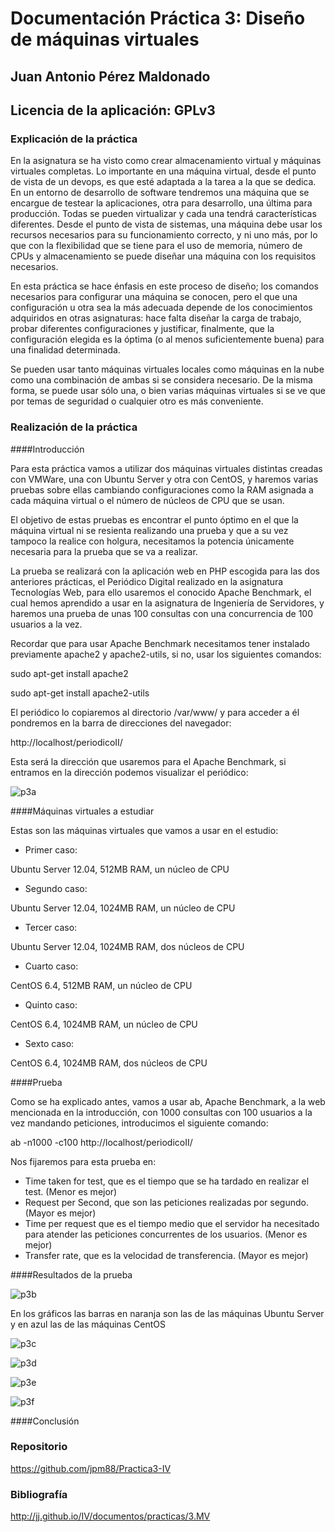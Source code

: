 # Documentación Práctica 3: Diseño de máquinas virtuales

## Juan Antonio Pérez Maldonado

## Licencia de la aplicación: GPLv3


### Explicación de la práctica

En la asignatura se ha visto como crear almacenamiento virtual y máquinas virtuales completas. Lo importante en una máquina virtual, desde el punto de vista de un devops, es que esté adaptada a la tarea a la que se dedica. En un entorno de desarrollo de software tendremos una máquina que se encargue de testear la aplicaciones, otra para desarrollo, una última para producción. Todas se pueden virtualizar y cada una tendrá características diferentes. Desde el punto de vista de sistemas, una máquina debe usar los recursos necesarios para su funcionamiento correcto, y ni uno más, por lo que con la flexibilidad que se tiene para el uso de memoria, número de CPUs y almacenamiento se puede diseñar una máquina con los requisitos necesarios.

En esta práctica se hace énfasis en este proceso de diseño; los comandos necesarios para configurar una máquina se conocen, pero el que una configuración u otra sea la más adecuada depende de los conocimientos adquiridos en otras asignaturas: hace falta diseñar la carga de trabajo, probar diferentes configuraciones y justificar, finalmente, que la configuración elegida es la óptima (o al menos suficientemente buena) para una finalidad determinada.

Se pueden usar tanto máquinas virtuales locales como máquinas en la nube como una combinación de ambas si se considera necesario. De la misma forma, se puede usar sólo una, o bien varias máquinas virtuales si se ve que por temas de seguridad o cualquier otro es más conveniente.

### Realización de la práctica

####Introducción

Para esta práctica vamos a utilizar dos máquinas virtuales distintas creadas con VMWare, una con Ubuntu Server y otra con CentOS, y haremos varias pruebas sobre ellas cambiando configuraciones como la RAM asignada a cada máquina virtual o el número de núcleos de CPU que se usan.

El objetivo de estas pruebas es encontrar el punto óptimo en el que la máquina virtual ni se resienta realizando una prueba y que a su vez tampoco la realice con holgura, necesitamos la potencia únicamente necesaria para la prueba que se va a realizar.

La prueba se realizará con la aplicación web en PHP escogida para las dos anteriores prácticas, el Periódico Digital realizado en la asignatura Tecnologías Web, para ello usaremos el conocido Apache Benchmark, el cual hemos aprendido a usar en la asignatura de Ingeniería de Servidores, y haremos una prueba de unas 100 consultas con una concurrencia de 100 usuarios a la vez.

Recordar que para usar Apache Benchmark necesitamos tener instalado previamente apache2 y apache2-utils, si no, usar los siguientes comandos:

sudo apt-get install apache2

sudo apt-get install apache2-utils

El periódico lo copiaremos al directorio /var/www/ y para acceder a él pondremos en la barra de direcciones del navegador:

http://localhost/periodicoII/

Esta será la dirección que usaremos para el Apache Benchmark, si entramos en la dirección podemos visualizar el periódico:

![p3a](https://raw2.github.com/jpm88/Practica3-IV/master/img/p3a.jpg)

####Máquinas virtuales a estudiar

Estas son las máquinas virtuales que vamos a usar en el estudio:

- Primer caso:

Ubuntu Server 12.04, 512MB RAM, un núcleo de CPU

- Segundo caso:

Ubuntu Server 12.04, 1024MB RAM, un núcleo de CPU

- Tercer caso:

Ubuntu Server 12.04, 1024MB RAM, dos núcleos de CPU

- Cuarto caso:

CentOS 6.4, 512MB RAM, un núcleo de CPU

- Quinto caso:

CentOS 6.4, 1024MB RAM, un núcleo de CPU

- Sexto caso:

CentOS 6.4, 1024MB RAM, dos núcleos de CPU

####Prueba

Como se ha explicado antes, vamos a usar ab, Apache Benchmark, a la web mencionada en la introducción, con 1000 consultas con 100 usuarios a la vez mandando peticiones, introducimos el siguiente comando:

ab -n1000 -c100 http://localhost/periodicoII/

Nos fijaremos para esta prueba en:

- Time taken for test, que es el tiempo que se ha tardado en realizar el test. (Menor es mejor)
- Request per Second, que son las peticiones realizadas por segundo. (Mayor es mejor)
- Time per request que es el tiempo medio que el servidor ha necesitado para atender las peticiones concurrentes de los usuarios. (Menor es mejor)
- Transfer rate, que es la velocidad de transferencia. (Mayor es mejor)

####Resultados de la prueba

![p3b](https://raw2.github.com/jpm88/Practica3-IV/master/img/p3b.jpg)

En los gráficos las barras en naranja son las de las máquinas Ubuntu Server y en azul las de las máquinas CentOS

![p3c](https://raw2.github.com/jpm88/Practica3-IV/master/img/p3c.jpg)

![p3d](https://raw2.github.com/jpm88/Practica3-IV/master/img/p3d.jpg)

![p3e](https://raw2.github.com/jpm88/Practica3-IV/master/img/p3e.jpg)

![p3f](https://raw2.github.com/jpm88/Practica3-IV/master/img/p3f.jpg)

####Conclusión



### Repositorio

https://github.com/jpm88/Practica3-IV

### Bibliografía


http://jj.github.io/IV/documentos/practicas/3.MV
